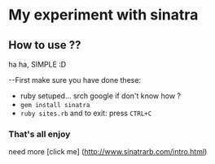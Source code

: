 # My experiment with sinatra

## How to use ??
ha ha, SIMPLE :D

--First make sure you have done these:
- ruby setuped... srch google if don't know how ?
- `gem install sinatra`
- `ruby sites.rb`
and to exit: press `CTRL+C`

### That's all enjoy
need more [click me] (http://www.sinatrarb.com/intro.html)
